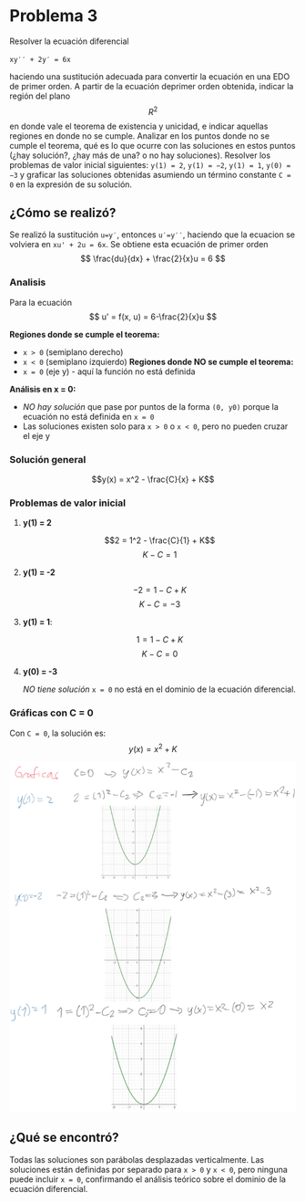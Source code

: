 # Problema 3
Resolver la ecuación diferencial

`xy′′ + 2y′ = 6x`

haciendo una sustitución adecuada para convertir la ecuación en una EDO de primer orden. A partir de la ecuación deprimer orden obtenida, indicar la región del plano $$R^2$$ en donde vale el teorema de existencia y unicidad, e indicar aquellas regiones en donde no se cumple.
Analizar en los puntos donde no se cumple el teorema, qué es lo que ocurre con las soluciones en estos puntos (¿hay solución?, ¿hay más de una? o no hay soluciones). Resolver los problemas de valor inicial siguientes: `y(1) = 2`, `y(1) = −2`, `y(1) = 1`, `y(0) = −3` y graficar las soluciones
obtenidas asumiendo un término constante `C = 0` en la expresión de su solución.

## ¿Cómo se realizó?  
Se realizó la sustitución `u=y′`, entonces `u′=y′′`, haciendo que la ecuacion se volviera en `xu' + 2u = 6x`. Se obtiene esta ecuación de primer orden 
$$
\frac{du}{dx} + \frac{2}{x}u = 6 
$$
### Analisis
Para la ecuación $$ u' = f(x, u) = 6-\frac{2}{x}u $$

**Regiones donde se cumple el teorema:**
-  `x > 0`  (semiplano derecho)
-  `x < 0` (semiplano izquierdo)
**Regiones donde NO se cumple el teorema:**
- `x = 0` (eje y) - aquí la función no está definida

**Análisis en x = 0:**
- *NO hay solución* que pase por puntos de la forma `(0, y0)` porque la ecuación no está definida en `x = 0`
- Las soluciones existen solo para  `x > 0` o `x < 0`, pero no pueden cruzar el eje y

### Solución general

$$y(x) = x^2 - \frac{C}{x} + K$$

### Problemas de valor inicial

1. **y(1) = 2**

   
   $$2 = 1^2 - \frac{C}{1} + K$$
   $$K - C = 1$$

2. **y(1) = -2**

   
   $$-2 = 1 - C + K$$
   $$K - C = -3$$

3. **y(1) = 1**:

   
   $$1 = 1 - C + K$$
   $$K - C = 0$$

4. **y(0) = -3**

   *NO tiene solución*
     `x = 0` no está en el dominio de la ecuación diferencial.

### Gráficas con C = 0 

Con `C = 0`, la solución es: $$y(x) = x^2 + K$$


![Graficas con C = 0](../images/Graficas_Inciso3_C0.png)

## ¿Qué se encontró?  
Todas las soluciones son parábolas desplazadas verticalmente. Las soluciones están definidas por separado para `x > 0` y `x < 0`, pero ninguna puede incluir `x = 0`, confirmando el análisis teórico sobre el dominio de la ecuación diferencial.